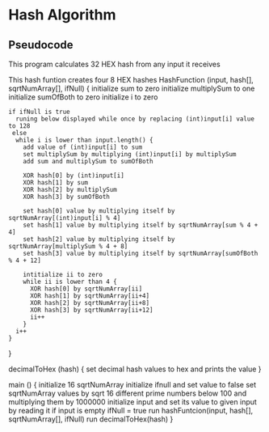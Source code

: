 # Hash Algorithm

## Pseudocode

This program calculates 32 HEX hash from any input it receives

  This hash funtion creates four 8 HEX hashes 
  HashFunction (input, hash[], sqrtNumArray[], ifNull) {
    initialize sum to zero
    initialize multiplySum to one
    initialize sumOfBoth to zero
    initialize i to zero

    if ifNull is true
      runing below displayed while once by replacing (int)input[i] value to 128
     else
      while i is lower than input.length() {
        add value of (int)input[i] to sum
        set multiplySum by multiplying (int)input[i] by multiplySum 
        add sum and multiplySum to sumOfBoth

        XOR hash[0] by (int)input[i]
        XOR hash[1] by sum
        XOR hash[2] by multiplySum
        XOR hash[3] by sumOfBoth

        set hash[0] value by multiplying itself by sqrtNumArray[(int)input[i] % 4]
        set hash[1] value by multiplying itself by sqrtNumArray[sum % 4 + 4]
        set hash[2] value by multiplying itself by sqrtNumArray[multiplySum % 4 + 8]
        set hash[3] value by multiplying itself by sqrtNumArray[sumOfBoth % 4 + 12]

        intitialize ii to zero
        while ii is lower than 4 {
          XOR hash[0] by sqrtNumArray[ii]
          XOR hash[1] by sqrtNumArray[ii+4]
          XOR hash[2] by sqrtNumArray[ii+8]
          XOR hash[3] by sqrtNumArray[ii+12]
          ii++
        }
      i++
    }    
  }

  decimalToHex (hash) {
    set decimal hash values to hex and prints the value
  }

  main () {
    initialize 16 sqrtNumArray 
    initialize ifnull and set value to false
    set sqrtNumArray values by sqrt 16 different prime numbers below 100 and multiplying them by 1000000
    initialize input and set its value to given input by reading it
    if input is empty
      ifNull = true
    run hashFuntcion(input, hash[], sqrtNumArray[], ifNull)
    run decimalToHex(hash)
  }
